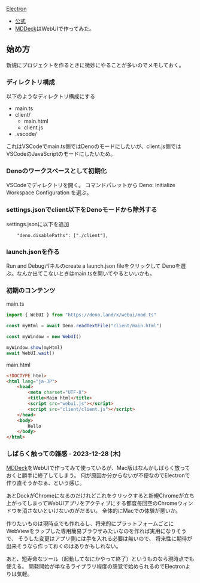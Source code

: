 [Electron](Electron)

- [公式](https://webui.me/)
- [MDDeck](MDDeck)はWebUIで作ってみた。

## 始め方

新規にプロジェクトを作るときに微妙にやることが多いのでメモしておく。

### ディレクトリ構成

以下のようなディレクトリ構成にする

- main.ts
- client/
    - main.html
    - client.js
- .vscode/

これはVSCodeでmain.ts側ではDenoのモードにしたいが、client.js側ではVSCodeのJavaScriptのモードにしたいため。

### Denoのワークスペースとして初期化

VSCodeでディレクトリを開く。
コマンドパレットから Deno: Initialize Workspace Configuration を選ぶ。

### settings.jsonでclient以下をDenoモードから除外する

settings.jsonに以下を追加

```
    "deno.disablePaths": ["./client"],
```

### launch.jsonを作る

Run and Debugパネルのcreate a launch.json fileをクリックして Denoを選ぶ。なんか出てこないときはmain.tsを開いてやるといいかも。


### 初期のコンテンツ

main.ts

```javascript
import { WebUI } from "https://deno.land/x/webui/mod.ts"

const myHtml = await Deno.readTextFile("client/main.html")

const myWindow = new WebUI()

myWindow.show(myHtml)
await WebUI.wait()
```

main.html

```html
<!DOCTYPE html>
<html lang="ja-JP">
    <head>
        <meta charset="UTF-8">
        <title>Main html</title>
        <script src="webui.js"></script>
        <script src="client/client.js"></script>
    </head>
    <body>
        Hello
    </body>
</html>
```

### しばらく触っての雑感 - 2023-12-28 (木)

[MDDeck](MDDeck)をWebUIで作ってみて使っているが、Mac版はなんかしばらく放っておくと勝手に終了してしまう。
何が原因か分からないが不便なのでElectronで作り直そうかなぁ、という感じ。

あとDockがChromeになるのだけれどこれをクリックすると新規Chromeが立ち上がってしまってWebUIアプリをアクティブにする都度毎回空のChromeウィンドウを消さないといけないのがだるい。
全体的にMacでの体験が悪いか。

作りたいものは現時点でも作れるし、将来的にプラットフォームごとにWebViewをラップした専用簡易ブラウザみたいなのを作れば実用になりそうで、
そうした変更はアプリ側には手を入れる必要は無いので、
将来性に期待が出来そうなら作っておくのはありかもしれない。

あと、短寿命なツール（起動してなにかやって終了）というものなら現時点でも使える。
開発開始が単なるライブラリ程度の感覚で始められるのでElectronよりは気軽。